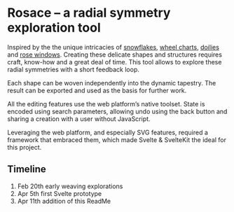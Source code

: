 # Rosace – a radial symmetry exploration tool

Inspired by the the unique intricacies of [snowflakes][], [wheel charts][], [doilies][] and [rose windows][].
Creating these delicate shapes and structures requires craft, know-how and a great deal of time.
This tool allows to explore these radial symmetries with a short feedback loop.

Each shape can be woven independently into the dynamic tapestry.
The result can be exported and used as the basis for further work.

All the editing features use the web platform’s native toolset. State is encoded using search parameters, allowing undo using the back button and sharing a creation with a user without JavaScript.

Leveraging the web platform, and especially SVG features, required a framework that embraced them, which made Svelte & SvelteKit the ideal for this project.

[snowflakes]: https://en.wikipedia.org/wiki/Snowflake
[wheel charts]: https://en.wikipedia.org/wiki/Volvelle
[doilies]: https://en.wikipedia.org/wiki/Doily
[rose windows]: https://en.wikipedia.org/wiki/Rose_window

## Timeline

1. Feb 20th early weaving explorations
2. Apr 5th first Svelte prototype
3. Apr 11th addition of this ReadMe
